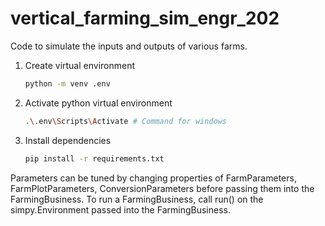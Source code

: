 # vertical_farming_sim_engr_202

Code to simulate the inputs and outputs of various farms.

1. Create virtual environment

   ```sh
   python -m venv .env

   ```

2. Activate python virtual environment

   ```sh
   .\.env\Scripts\Activate # Command for windows

   ```

3. Install dependencies

   ```sh
   pip install -r requirements.txt

   ```

Parameters can be tuned by changing properties of FarmParameters, FarmPlotParameters, ConversionParameters before passing them into the FarmingBusiness. To run a FarmingBusiness, call run() on the simpy.Environment passed into the FarmingBusiness.
